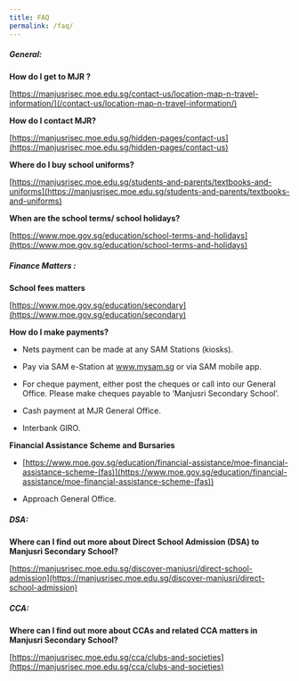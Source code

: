 ```yaml
---
title: FAQ
permalink: /faq/
---
```

##### **General:**

**How do I get to MJR ?**

[https://manjusrisec.moe.edu.sg/contact-us/location-map-n-travel-information/](/contact-us/location-map-n-travel-information/)

**How do I contact MJR?**

[https://manjusrisec.moe.edu.sg/hidden-pages/contact-us](https://manjusrisec.moe.edu.sg/hidden-pages/contact-us)

**Where do I buy school uniforms?**

[https://manjusrisec.moe.edu.sg/students-and-parents/textbooks-and-uniforms](https://manjusrisec.moe.edu.sg/students-and-parents/textbooks-and-uniforms)  

**When are the school terms/ school holidays?**

[https://www.moe.gov.sg/education/school-terms-and-holidays](https://www.moe.gov.sg/education/school-terms-and-holidays)  

##### **Finance Matters :**    
**School fees matters**

[https://www.moe.gov.sg/education/secondary](https://www.moe.gov.sg/education/secondary)  

**How do I make payments?**

*   Nets payment can be made at any SAM Stations (kiosks).  
    
*   Pay via SAM e-Station at <a href="http://www.mysam.sg/" target="_blank">www.mysam.sg</a> or via SAM mobile app.  
    
*   For cheque payment, either post the cheques or call into our General Office. Please make cheques payable to ‘Manjusri Secondary School’.  
    
*   Cash payment at MJR General Office.  
    
*   Interbank GIRO.  
    

**Financial Assistance Scheme and Bursaries**

*   [https://www.moe.gov.sg/education/financial-assistance/moe-financial-assistance-scheme-(fas)](https://www.moe.gov.sg/education/financial-assistance/moe-financial-assistance-scheme-(fas))  
    
*   Approach General Office.  
    

##### **DSA:** 

**Where can I find out more about Direct School Admission (DSA) to Manjusri Secondary School?**

[https://manjusrisec.moe.edu.sg/discover-manjusri/direct-school-admission](https://manjusrisec.moe.edu.sg/discover-manjusri/direct-school-admission)  
  

##### **CCA:**

**Where can I find out more about CCAs and related CCA matters in Manjusri Secondary School?**

[https://manjusrisec.moe.edu.sg/cca/clubs-and-societies](https://manjusrisec.moe.edu.sg/cca/clubs-and-societies)